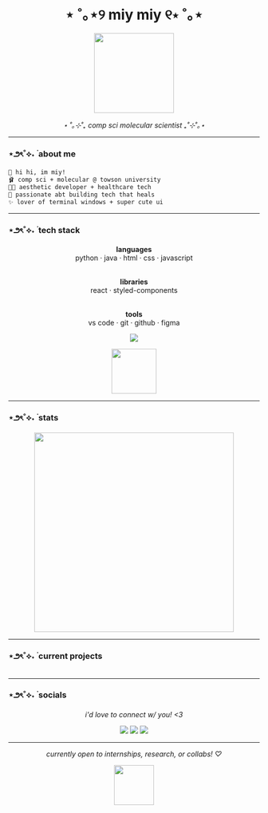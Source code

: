 <h1 align="center">⋆ ˚｡⋆୨ miy miy ୧⋆ ˚｡⋆</h1>

<p align="center">
  <img src="https://media2.giphy.com/media/v1.Y2lkPTc5MGI3NjExdDBwY3FrZmJqNDRmbTdiMWVna3hrMXhmc3o0eG9paWg3NXoxb2R1NyZlcD12MV9pbnRlcm5hbF9naWZfYnlfaWQmY3Q9cw/ao4JtQr1Fp8QkfQTVd/giphy.gif" width="160" />
</p>

<p align="center"><i>⋆ ˚｡⊹˚₊ comp sci molecular scientist ₊˚⊹˚｡⋆</i></p>

---

### ⋆౨ৎ˚⟡˖ ࣪  about me

```bash
🪷 hi hi, im miy!
🩰 comp sci + molecular @ towson university  
🧚🏽 aesthetic developer + healthcare tech
🫧 passionate abt building tech that heals
✨ lover of terminal windows + super cute ui
```
---

### ⋆౨ৎ˚⟡˖ ࣪  tech stack
<p align="center">
  <b>languages</b><br>
  python · java · html · css · javascript  
  <br><br>
</p>

<p align="center">
  <b>libraries</b><br>
  react · styled-components  
  <br><br>
</p>

<p align="center">
  <b>tools</b><br>
  vs code · git · github · figma
</p>

<p align="center">
  <img src="https://skillicons.dev/icons?i=python,java,html,css,react,vscode,github,figma&perline=8" />
</p>

<p align="center">
  <img src="https://media3.giphy.com/media/v1.Y2lkPTc5MGI3NjExam4zZmhxNXBwOGNuMjJiZ3Q5dnV4eXZ3eTA5N2prYmZseWM0bTM5MiZlcD12MV9pbnRlcm5hbF9naWZfYnlfaWQmY3Q9cw/w7K7nBCuR9nMiMIkNy/giphy.gif" width="90" />
</p>

---

### ⋆౨ৎ˚⟡˖ ࣪  stats
<p align="center">
  <img src="https://github-readme-stats.vercel.app/api?username=miyanity&show_icons=true&theme=tokyonight&hide_title=true&hide_rank=true" width="400"/>
</p>

---
### ⋆౨ৎ˚⟡˖ ࣪  current projects 
```

```
---

### ⋆౨ৎ˚⟡˖ ࣪ socials

<p align="center"><i>i'd love to connect w/ you! &lt;3</i></p>


<p align="center">
  <a href="https://www.instagram.com/miyuuah/" target="_blank"><img src="https://img.shields.io/badge/Instagram-@miyuuah-ffcce0?style=flat&logo=instagram&logoColor=white" /></a>
  <a href="https://miyanity.github.io/portfolio" target="_blank"><img src="https://img.shields.io/badge/Website-miyanity.github.io-ffb6d5?style=flat&logo=windowsterminal&logoColor=white" /></a>
  <a href="https://www.linkedin.com/in/miyah-d-b55884229/" target="_blank"><img src="https://img.shields.io/badge/LinkedIn-miyah-ecb3d6?style=flat&logo=linkedin&logoColor=white" /></a>
</p>

---
<p align="center"><i>currently open to internships, research, or collabs! ♡</i></p>

<p align="center">
  <img src="https://media.giphy.com/media/I9b5SWaxuID1qkNFkC/giphy.gif" width="80" />
</p>
